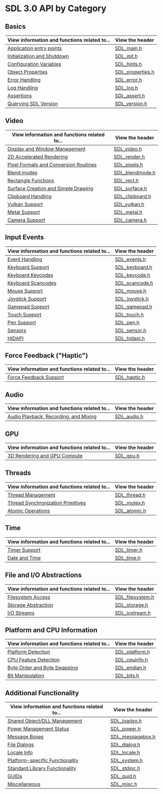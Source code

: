 # SDL 3.0 API by Category

## Basics

| **View information and functions related to...** | **View the header**                                                                           |
| ------------------------------------------------ | --------------------------------------------------------------------------------------------- |
| [Application entry points](CategoryMain)         | [SDL_main.h](https://github.com/libsdl-org/SDL/blob/main/include/SDL3/SDL_main.h)             |
| [Initialization and Shutdown](CategoryInit)      | [SDL_init.h](https://github.com/libsdl-org/SDL/blob/main/include/SDL3/SDL_init.h)             |
| [Configuration Variables](CategoryHints)         | [SDL_hints.h](https://github.com/libsdl-org/SDL/blob/main/include/SDL3/SDL_hints.h)           |
| [Object Properties](CategoryProperties)          | [SDL_properties.h](https://github.com/libsdl-org/SDL/blob/main/include/SDL3/SDL_properties.h) |
| [Error Handling](CategoryError)                  | [SDL_error.h](https://github.com/libsdl-org/SDL/blob/main/include/SDL3/SDL_error.h)           |
| [Log Handling](CategoryLog)                      | [SDL_log.h](https://github.com/libsdl-org/SDL/blob/main/include/SDL3/SDL_log.h)               |
| [Assertions](CategoryAssert)                     | [SDL_assert.h](https://github.com/libsdl-org/SDL/blob/main/include/SDL3/SDL_assert.h)         |
| [Querying SDL Version](CategoryVersion)          | [SDL_version.h](https://github.com/libsdl-org/SDL/blob/main/include/SDL3/SDL_version.h)       |


## Video

| **View information and functions related to...**        | **View the header**                                                                         |
| ------------------------------------------------------- | ------------------------------------------------------------------------------------------- |
| [Display and Window Management](CategoryVideo)          | [SDL_video.h](https://github.com/libsdl-org/SDL/blob/main/include/SDL3/SDL_video.h)         |
| [2D Accelerated Rendering](CategoryRender)              | [SDL_render.h](https://github.com/libsdl-org/SDL/blob/main/include/SDL3/SDL_render.h)       |
| [Pixel Formats and Conversion Routines](CategoryPixels) | [SDL_pixels.h](https://github.com/libsdl-org/SDL/blob/main/include/SDL3/SDL_pixels.h)       |
| [Blend modes](CategoryBlendmode)                        | [SDL_blendmode.h](https://github.com/libsdl-org/SDL/blob/main/include/SDL3/SDL_blendmode.h) |
| [Rectangle Functions](CategoryRect)                     | [SDL_rect.h](https://github.com/libsdl-org/SDL/blob/main/include/SDL3/SDL_rect.h)           |
| [Surface Creation and Simple Drawing](CategorySurface)  | [SDL_surface.h](https://github.com/libsdl-org/SDL/blob/main/include/SDL3/SDL_surface.h)     |
| [Clipboard Handling](CategoryClipboard)                 | [SDL_clipboard.h](https://github.com/libsdl-org/SDL/blob/main/include/SDL3/SDL_clipboard.h) |
| [Vulkan Support](CategoryVulkan)                        | [SDL_vulkan.h](https://github.com/libsdl-org/SDL/blob/main/include/SDL3/SDL_vulkan.h)       |
| [Metal Support](CategoryMetal)                          | [SDL_metal.h](https://github.com/libsdl-org/SDL/blob/main/include/SDL_metal.h)              |
| [Camera Support](CategoryCamera)                        | [SDL_camera.h](https://github.com/libsdl-org/SDL/blob/main/include/SDL_camera.h)            |


## Input Events

| **View information and functions related to...** | **View the header**                                                                       |
| ------------------------------------------------ | ----------------------------------------------------------------------------------------- |
| [Event Handling](CategoryEvents)                 | [SDL_events.h](https://github.com/libsdl-org/SDL/blob/main/include/SDL3/SDL_events.h)     |
| [Keyboard Support](CategoryKeyboard)             | [SDL_keyboard.h](https://github.com/libsdl-org/SDL/blob/main/include/SDL3/SDL_keyboard.h) |
| [Keyboard Keycodes](CategoryKeycode)             | [SDL_keycode.h](https://github.com/libsdl-org/SDL/blob/main/include/SDL3/SDL_keycode.h)   |
| [Keyboard Scancodes](CategoryScancode)           | [SDL_scancode.h](https://github.com/libsdl-org/SDL/blob/main/include/SDL3/SDL_scancode.h) |
| [Mouse Support](CategoryMouse)                   | [SDL_mouse.h](https://github.com/libsdl-org/SDL/blob/main/include/SDL3/SDL_mouse.h)       |
| [Joystick Support](CategoryJoystick)             | [SDL_joystick.h](https://github.com/libsdl-org/SDL/blob/main/include/SDL3/SDL_joystick.h) |
| [Gamepad Support](CategoryGamepad)               | [SDL_gamepad.h](https://github.com/libsdl-org/SDL/blob/main/include/SDL3/SDL_gamepad.h)   |
| [Touch Support](CategoryTouch)                   | [SDL_touch.h](https://github.com/libsdl-org/SDL/blob/main/include/SDL3/SDL_touch.h)       |
| [Pen Support](CategoryPen)                       | [SDL_pen.h](https://github.com/libsdl-org/SDL/blob/main/include/SDL3/SDL_pen.h)           |
| [Sensors](CategorySensor)                        | [SDL_sensor.h](https://github.com/libsdl-org/SDL/blob/main/include/SDL3/SDL_sensor.h)     |
| [HIDAPI](CategoryHIDAPI)                         | [SDL_hidapi.h](https://github.com/libsdl-org/SDL/blob/main/include/SDL3/SDL_hidapi.h)     |


## Force Feedback ("Haptic")

| **View information and functions related to...** | **View the header**                                                                     |
| ------------------------------------------------ | --------------------------------------------------------------------------------------- |
| [Force Feedback Support](CategoryHaptic)  | [SDL_haptic.h](https://github.com/libsdl-org/SDL/blob/main/include/SDL3/SDL_haptic.h)   |


## Audio

| **View information and functions related to...**       | **View the header**                                                                     |
| ------------------------------------------------------ | --------------------------------------------------------------------------------------- |
| [Audio Playback, Recording, and Mixing](CategoryAudio) | [SDL_audio.h](https://github.com/libsdl-org/SDL/blob/main/include/SDL3/SDL_audio.h)     |


## GPU

| **View information and functions related to...**  | **View the header**                                                                     |
| ------------------------------------------------- | --------------------------------------------------------------------------------------- |
| [3D Rendering and GPU Compute](CategoryGPU)       | [SDL_gpu.h](https://github.com/libsdl-org/SDL/blob/main/include/SDL3/SDL_gpu.h)     |


## Threads

| **View information and functions related to...**   | **View the header**                                                                     |
| -------------------------------------------------- | --------------------------------------------------------------------------------------- |
| [Thread Management](CategoryThread)                | [SDL_thread.h](https://github.com/libsdl-org/SDL/blob/main/include/SDL3/SDL_thread.h)   |
| [Thread Synchronization Primitives](CategoryMutex) | [SDL_mutex.h](https://github.com/libsdl-org/SDL/blob/main/include/SDL3/SDL_mutex.h)     |
| [Atomic Operations](CategoryAtomic)                | [SDL_atomic.h](https://github.com/libsdl-org/SDL/blob/main/include/SDL3/SDL_atomic.h)   |


## Time

| **View information and functions related to...** | **View the header**                                                                     |
| ------------------------------------------------ | --------------------------------------------------------------------------------------- |
| [Timer Support](CategoryTimer)                   | [SDL_timer.h](https://github.com/libsdl-org/SDL/blob/main/include/SDL3/SDL_timer.h)     |
| [Date and Time](CategoryTime)                    | [SDL_time.h](https://github.com/libsdl-org/SDL/blob/main/include/SDL3/SDL_time.h)


## File and I/O Abstractions

| **View information and functions related to...** | **View the header**                                                                           |
| ------------------------------------------------ | --------------------------------------------------------------------------------------------- |
| [Filesystem Access](CategoryFilesystem)          | [SDL_filesystem.h](https://github.com/libsdl-org/SDL/blob/main/include/SDL3/SDL_filesystem.h) |
| [Storage Abstraction](CategoryStorage)           | [SDL_storage.h](https://github.com/libsdl-org/SDL/blob/main/include/SDL3/SDL_storage.h)       |
| [I/O Streams](CategoryIOStream)                  | [SDL_iostream.h](https://github.com/libsdl-org/SDL/blob/main/include/SDL3/SDL_iostream.h)     |


## Platform and CPU Information

| **View information and functions related to...** | **View the header**                                                                       |
| ------------------------------------------------ | ----------------------------------------------------------------------------------------- |
| [Platform Detection](CategoryPlatform)           | [SDL_platform.h](https://github.com/libsdl-org/SDL/blob/main/include/SDL3/SDL_platform.h) |
| [CPU Feature Detection](CategoryCPUInfo)         | [SDL_cpuinfo.h](https://github.com/libsdl-org/SDL/blob/main/include/SDL3/SDL_cpuinfo.h)   |
| [Byte Order and Byte Swapping](CategoryEndian)   | [SDL_endian.h](https://github.com/libsdl-org/SDL/blob/main/include/SDL3/SDL_endian.h)     |
| [Bit Manipulation](CategoryBits)                 | [SDL_bits.h](https://github.com/libsdl-org/SDL/blob/main/include/SDL3/SDL_bits.h)         |


## Additional Functionality

| **View information and functions related to...**     | **View the header**                                                                           |
| ---------------------------------------------------- | --------------------------------------------------------------------------------------------- |
| [Shared Object/DLL Management](CategorySharedObject) | [SDL_loadso.h](https://github.com/libsdl-org/SDL/blob/main/include/SDL3/SDL_loadso.h) |
| [Power Management Status](CategoryPower)             | [SDL_power.h](https://github.com/libsdl-org/SDL/blob/main/include/SDL3/SDL_power.h)           |
| [Message Boxes](CategoryMessagebox)                  | [SDL_messagebox.h](https://github.com/libsdl-org/SDL/blob/main/include/SDL3/SDL_messagebox.h) |
| [File Dialogs](CategoryDialog)                       | [SDL_dialog.h](https://github.com/libsdl-org/SDL/blob/main/include/SDL3/SDL_dialog.h)         |
| [Locale Info](CategoryLocale)                        | [SDL_locale.h](https://github.com/libsdl-org/SDL/blob/main/include/SDL3/SDL_locale.h)         |
| [Platform-specific Functionality](CategorySystem)    | [SDL_system.h](https://github.com/libsdl-org/SDL/blob/main/include/SDL3/SDL_system.h)         |
| [Standard Library Functionality](CategoryStdinc)     | [SDL_stdinc.h](https://github.com/libsdl-org/SDL/blob/main/include/SDL3/SDL_stdinc.h)         |
| [GUIDs](CategoryGUID)                                | [SDL_guid.h](https://github.com/libsdl-org/SDL/blob/main/include/SDL3/SDL_guid.h)             |
| [Miscellaneous](CategoryMisc)                        | [SDL_misc.h](https://github.com/libsdl-org/SDL/blob/main/include/SDL3/SDL_misc.h)             |

